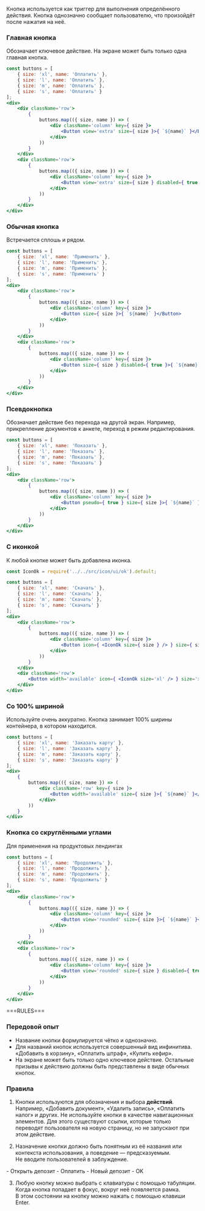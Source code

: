 Кнопка используется как триггер для выполнения определённого действия. Кнопка однозначно сообщает пользователю, что произойдёт после нажатия на неё.

### Главная кнопка
Обозначает ключевое действие. На экране может быть только одна главная кнопка.
```jsx
const buttons = [
    { size: 'xl', name: 'Оплатить' },
    { size: 'l', name: 'Оплатить' },
    { size: 'm', name: 'Оплатить' },
    { size: 's', name: 'Оплатить' }
];
<div>
    <div className='row'>
        {
            buttons.map(({ size, name }) => (
                <div className='column' key={ size }>
                    <Button view='extra' size={ size }>{ `${name}` }</Button>
                </div>
            ))
        }
    </div>
    <div className='row'>
        {
            buttons.map(({ size, name }) => (
                <div className='column' key={ size }>
                    <Button view='extra' size={ size } disabled={ true }>{ `${name}` }</Button>
                </div>
            ))
        }
    </div>
</div>
```

### Обычная кнопка
Встречается сплошь и рядом.
```jsx
const buttons = [
    { size: 'xl', name: 'Применить' },
    { size: 'l', name: 'Применить' },
    { size: 'm', name: 'Применить' },
    { size: 's', name: 'Применить' }
];
<div>
    <div className='row'>
        {
            buttons.map(({ size, name }) => (
                <div className='column' key={ size }>
                    <Button size={ size }>{ `${name}` }</Button>
                </div>
            ))
        }
    </div>
    <div className='row'>
        {
            buttons.map(({ size, name }) => (
                <div className='column' key={ size }>
                    <Button size={ size } disabled={ true }>{ `${name}` }</Button>
                </div>
            ))
        }
    </div>
</div>
```

### Псевдокнопка
Обозначает действие без перехода на другой экран. Например, прикрепление документов к анкете, переход в режим редактирования.
```jsx
const buttons = [
    { size: 'xl', name: 'Показать' },
    { size: 'l', name: 'Показать' },
    { size: 'm', name: 'Показать' },
    { size: 's', name: 'Показать' }
];
<div>
    <div className='row'>
        {
            buttons.map(({ size, name }) => (
                <div className='column' key={ size }>
                    <Button pseudo={ true } size={ size }>{ `${name}` }</Button>
                </div>
            ))
        }
    </div>
</div>
```

### С иконкой
К любой кнопке может быть добавлена иконка.
```jsx
const IconOk = require('../../src/icon/ui/ok').default;

const buttons = [
    { size: 'xl', name: 'Скачать' },
    { size: 'l', name: 'Скачать' },
    { size: 'm', name: 'Скачать' },
    { size: 's', name: 'Скачать' }
];
<div>
    <div className='row'>
        {
            buttons.map(({ size, name }) => (
                <div className='column' key={ size }>
                    <Button icon={ <IconOk size={ size } /> } size={ size }>{ `${name}` }</Button>
                </div>
            ))
        }
    </div>
    <div className='row'>
        <Button width='available' icon={ <IconOk size='xl' /> } size='xl'>Кнопка с иконкой</Button>
    </div>
</div>
```

### Со 100% шириной
Используйте очень аккуратно. Кнопка занимает 100% ширины контейнера, в котором находится.
```jsx
const buttons = [
    { size: 'xl', name: 'Заказать карту' },
    { size: 'l', name: 'Заказать карту' },
    { size: 'm', name: 'Заказать карту' },
    { size: 's', name: 'Заказать карту' }
];
<div>
    {
        buttons.map(({ size, name }) => (
            <div className='row' key={ size }>
                <Button width='available' size={ size }>{ `${name}` }</Button>
            </div>
        ))
    }
</div>
```


### Кнопка со скруглёнными углами
Для применения на продуктовых лендингах
```jsx
const buttons = [
    { size: 'xl', name: 'Продолжить' },
    { size: 'l', name: 'Продолжить' },
    { size: 'm', name: 'Продолжить' },
    { size: 's', name: 'Продолжить' }
];
<div>
    <div className='row'>
        {
            buttons.map(({ size, name }) => (
                <div className='column' key={ size }>
                    <Button view='rounded' size={ size }>{ `${name}` }</Button>
                </div>
            ))
        }
    </div>
    <div className='row'>
        {
            buttons.map(({ size, name }) => (
                <div className='column' key={ size }>
                    <Button view='rounded' size={ size } disabled={ true }>{ `${name}` }</Button>
                </div>
            ))
        }
    </div>
</div>
```


===RULES===


### Передовой опыт

- Название кнопки формулируется чётко и однозначно.
- Для названий кнопок используется совершенный вид инфинитива. «Добавить в корзину», «Оплатить штраф», «Купить кефир».
- На экране может быть только одно ключевое действие. Остальные призывы к действию должны быть представлены в виде обычных кнопок.

### Правила

1. Кнопки используются для обозначения и выбора **действий**. Например, «Добавить документ», «Удалить запись», «Оплатить налог» и других. Не используйте кнопки в качестве навигационных элементов. Для этого существуют ссылки, которые только переводят пользователя на новую страницу, но не запускают при этом действие.

2. Назначение кнопки должно быть понятным из её названия или контекста использования, а поведение — предсказуемым. Не вводите пользователей в заблуждение.

  <Rules className='rules'>
    <span className='rules__section rules__section_good'>
      - Открыть депозит
      - Оплатить
    </span>
    <span className='rules__section rules__section_bad'>
      - Новый депозит
      - OK
    </span>
  </Rules>

3. Любую кнопку можно выбрать с клавиатуры с помощью табуляции. Когда кнопка попадает в фокус, вокруг неё появляется рамка. В этом состоянии на кнопку можно нажать с помощью клавиши Enter.
